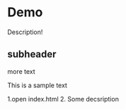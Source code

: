 # Demo

Description!

## subheader

more text

This is a sample text

1.open index.html 2. Some decsription

